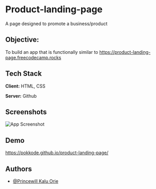 # Product-landing-page

A page designed to promote a business/product

## Objective:

To build an app that is functionally similar to https://product-landing-page.freecodecamp.rocks

## Tech Stack

**Client:** HTML, CSS

**Server:** Github

## Screenshots

![App Screenshot](https://i.postimg.cc/c4chm15X/IMG-20220809-052851.jpg)

## Demo

https://pokkode.github.io/product-landing-page/

## Authors

- [@Princewill Kalu Orie](https://www.github.com/pokkode)


